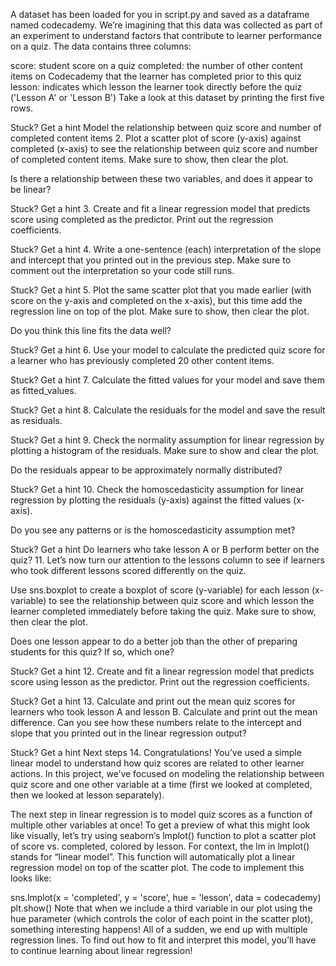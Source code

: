 A dataset has been loaded for you in script.py and saved as a dataframe named codecademy. We’re imagining that this data was collected as part of an experiment to understand factors that contribute to learner performance on a quiz. The data contains three columns:

score: student score on a quiz
completed: the number of other content items on Codecademy that the learner has completed prior to this quiz
lesson: indicates which lesson the learner took directly before the quiz ('Lesson A' or 'Lesson B')
Take a look at this dataset by printing the first five rows.


Stuck? Get a hint
Model the relationship between quiz score and number of completed content items
2.
Plot a scatter plot of score (y-axis) against completed (x-axis) to see the relationship between quiz score and number of completed content items. Make sure to show, then clear the plot.

Is there a relationship between these two variables, and does it appear to be linear?


Stuck? Get a hint
3.
Create and fit a linear regression model that predicts score using completed as the predictor. Print out the regression coefficients.


Stuck? Get a hint
4.
Write a one-sentence (each) interpretation of the slope and intercept that you printed out in the previous step. Make sure to comment out the interpretation so your code still runs.


Stuck? Get a hint
5.
Plot the same scatter plot that you made earlier (with score on the y-axis and completed on the x-axis), but this time add the regression line on top of the plot. Make sure to show, then clear the plot.

Do you think this line fits the data well?


Stuck? Get a hint
6.
Use your model to calculate the predicted quiz score for a learner who has previously completed 20 other content items.


Stuck? Get a hint
7.
Calculate the fitted values for your model and save them as fitted_values.


Stuck? Get a hint
8.
Calculate the residuals for the model and save the result as residuals.


Stuck? Get a hint
9.
Check the normality assumption for linear regression by plotting a histogram of the residuals. Make sure to show and clear the plot.

Do the residuals appear to be approximately normally distributed?


Stuck? Get a hint
10.
Check the homoscedasticity assumption for linear regression by plotting the residuals (y-axis) against the fitted values (x-axis).

Do you see any patterns or is the homoscedasticity assumption met?


Stuck? Get a hint
Do learners who take lesson A or B perform better on the quiz?
11.
Let’s now turn our attention to the lessons column to see if learners who took different lessons scored differently on the quiz.

Use sns.boxplot to create a boxplot of score (y-variable) for each lesson (x-variable) to see the relationship between quiz score and which lesson the learner completed immediately before taking the quiz. Make sure to show, then clear the plot.

Does one lesson appear to do a better job than the other of preparing students for this quiz? If so, which one?


Stuck? Get a hint
12.
Create and fit a linear regression model that predicts score using lesson as the predictor. Print out the regression coefficients.


Stuck? Get a hint
13.
Calculate and print out the mean quiz scores for learners who took lesson A and lesson B.
Calculate and print out the mean difference.
Can you see how these numbers relate to the intercept and slope that you printed out in the linear regression output?


Stuck? Get a hint
Next steps
14.
Congratulations! You’ve used a simple linear model to understand how quiz scores are related to other learner actions. In this project, we’ve focused on modeling the relationship between quiz score and one other variable at a time (first we looked at completed, then we looked at lesson separately).

The next step in linear regression is to model quiz scores as a function of multiple other variables at once! To get a preview of what this might look like visually, let’s try using seaborn‘s lmplot() function to plot a scatter plot of score vs. completed, colored by lesson. For context, the lm in lmplot() stands for “linear model”. This function will automatically plot a linear regression model on top of the scatter plot. The code to implement this looks like:

sns.lmplot(x = 'completed', y = 'score', hue = 'lesson', data = codecademy)
plt.show()
Note that when we include a third variable in our plot using the hue parameter (which controls the color of each point in the scatter plot), something interesting happens! All of a sudden, we end up with multiple regression lines. To find out how to fit and interpret this model, you’ll have to continue learning about linear regression!